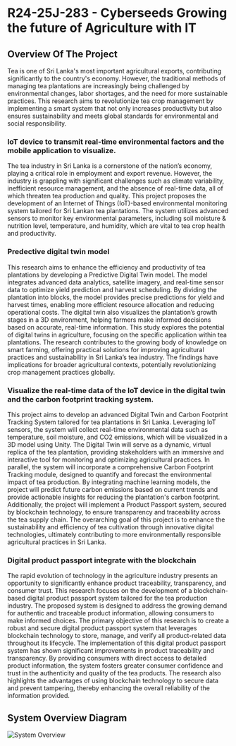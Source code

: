 # R24-25J-283 - Cyberseeds Growing the future of Agriculture with IT

## Overview Of The Project
Tea is one of Sri Lanka's most important agricultural exports, contributing significantly to the country's economy. However, the traditional methods of managing tea plantations are increasingly being challenged by environmental changes, labor shortages, and the need for more sustainable practices.
This research aims to revolutionize tea crop management by implementing a smart system that not only increases productivity but also ensures sustainability and meets global standards for environmental and social responsibility.

### IoT device to transmit real-time environmental factors and the mobile application to visualize.
The tea industry in Sri Lanka is a cornerstone of the nation’s economy, playing a critical role in 
employment and export revenue. However, the industry is grappling with significant challenges 
such as climate variability, inefficient resource management, and the absence of real-time data, all 
of which threaten tea production and quality. This project proposes the development of an Internet 
of Things (IoT)-based environmental monitoring system tailored for Sri Lankan tea plantations. 
The system utilizes advanced sensors to monitor key environmental parameters, including soil 
moisture & nutrition level, temperature, and humidity, which are vital to tea crop health and 
productivity.

### Predective digital twin model
This research aims to enhance the efficiency and productivity of tea plantations by developing a 
Predictive Digital Twin model. The model integrates advanced data analytics, satellite imagery, 
and real-time sensor data to optimize yield prediction and harvest scheduling. By dividing the 
plantation into blocks, the model provides precise predictions for yield and harvest times, enabling 
more efficient resource allocation and reducing operational costs. The digital twin also visualizes 
the plantation’s growth stages in a 3D environment, helping farmers make informed decisions 
based on accurate, real-time information. This study explores the potential of digital twins in 
agriculture, focusing on the specific application within tea plantations. The research contributes to 
the growing body of knowledge on smart farming, offering practical solutions for improving 
agricultural practices and sustainability in Sri Lanka’s tea industry. The findings have implications 
for broader agricultural contexts, potentially revolutionizing crop management practices globally.

### Visualize the real-time data of the IoT device in the digital twin and the carbon footprint tracking system.
This project aims to develop an advanced Digital Twin and Carbon Footprint Tracking System tailored for tea 
plantations in Sri Lanka. Leveraging IoT sensors, the system will collect real-time environmental data such as 
temperature, soil moisture, and CO2 emissions, which will be visualized in a 3D model using Unity. The Digital 
Twin will serve as a dynamic, virtual replica of the tea plantation, providing stakeholders with an immersive and 
interactive tool for monitoring and optimizing agricultural practices. In parallel, the system will incorporate a 
comprehensive Carbon Footprint Tracking module, designed to quantify and forecast the environmental impact of 
tea production. By integrating machine learning models, the project will predict future carbon emissions based on 
current trends and provide actionable insights for reducing the plantation's carbon footprint. Additionally, the project 
will implement a Product Passport system, secured by blockchain technology, to ensure transparency and 
traceability across the tea supply chain. The overarching goal of this project is to enhance the sustainability and 
efficiency of tea cultivation through innovative digital technologies, ultimately contributing to more environmentally 
responsible agricultural practices in Sri Lanka.

### Digital product passport integrate with the blockchain
The rapid evolution of technology in the agriculture industry presents an opportunity to significantly enhance 
product traceability, transparency, and consumer trust. This research focuses on the development of a 
blockchain-based digital product passport system tailored for the tea production industry. The proposed 
system is designed to address the growing demand for authentic and traceable product information, allowing
consumers to make informed choices.
The primary objective of this research is to create a robust and secure digital product passport system that 
leverages blockchain technology to store, manage, and verify all product-related data throughout its lifecycle. 
The implementation of this digital product passport system has shown significant improvements in product 
traceability and transparency. By providing consumers with direct access to detailed product information, the 
system fosters greater consumer confidence and trust in the authenticity and quality of the tea products. The 
research also highlights the advantages of using blockchain technology to secure data and prevent tampering, 
thereby enhancing the overall reliability of the information provided.


## System Overview Diagram

![System Overview](https://github.com/user-attachments/assets/cc765a99-2842-4104-b0fd-474c69794453)


